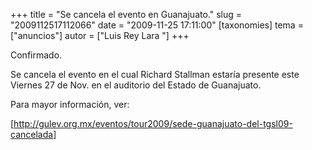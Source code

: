 +++
title = "Se cancela el evento en Guanajuato."
slug = "2009112517112066"
date = "2009-11-25 17:11:00"
[taxonomies]
tema = ["anuncios"]
autor = ["Luis Rey Lara "]
+++

Confirmado.

Se cancela el evento en el cual Richard Stallman estaría presente este
Viernes 27 de Nov. en el auditorio del Estado de Guanajuato.

Para mayor información, ver:

\[<a href="http://gulev.org.mx/eventos/tour2009/sede-guanajuato-del-tgsl09-cancelada">http://gulev.org.mx/eventos/tour2009/sede-guanajuato-del-tgsl09-cancelada</a>\]

